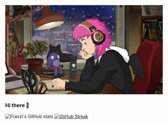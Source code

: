 <img src="https://github.com/franziskas1981/franziskas1981/blob/main/githup_profile_lofi.png">

### Hi there 👋

![Franzi's GitHub stats](https://github-readme-stats.vercel.app/api?username=franziskas1981&show_icons=true&theme=jolly) [![GitHub Streak](https://streak-stats.demolab.com?user=franziskas1981&theme=jolly)](https://git.io/streak-stats)

<!--
**franziskas1981/franziskas1981** is a ✨ _special_ ✨ repository because its `README.md` (this file) appears on your GitHub profile.

Here are some ideas to get you started:

- 🔭 I’m currently working on ...
- 🌱 I’m currently learning ...
- 👯 I’m looking to collaborate on ...
- 🤔 I’m looking for help with ...
- 💬 Ask me about ...
- 📫 How to reach me: ...
- 😄 Pronouns: ...
- ⚡ Fun fact: ...
-->
